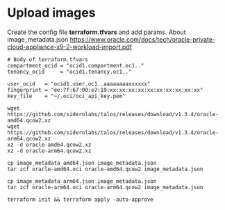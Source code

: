 # Upload images

Create the config file **terraform.tfvars** and add params.
About image_metadata.json https://www.oracle.com/docs/tech/oracle-private-cloud-appliance-x9-2-workload-import.pdf

```hcl
# Body of terraform.tfvars
compartment_ocid = "ocid1.compartment.oc1.."
tenancy_ocid     = "ocid1.tenancy.oc1.."

user_ocid   = "ocid1.user.oc1..aaaaaaaaxxxxxx"
fingerprint = "ee:7f:67:00:e7:19:xx:xx:xx:xx:xx:xx:xx:xx:xx:xx"
key_file    = "~/.oci/oci_api_key.pem"
```

```shell
wget https://github.com/siderolabs/talos/releases/download/v1.3.4/oracle-amd64.qcow2.xz
wget https://github.com/siderolabs/talos/releases/download/v1.3.4/oracle-arm64.qcow2.xz
xz -d oracle-amd64.qcow2.xz
xz -d oracle-arm64.qcow2.xz

cp image_metadata_amd64.json image_metadata.json
tar zcf oracle-amd64.oci oracle-amd64.qcow2 image_metadata.json

cp image_metadata_arm64.json image_metadata.json
tar zcf oracle-arm64.oci oracle-arm64.qcow2 image_metadata.json

terraform init && terraform apply -auto-approve
```
